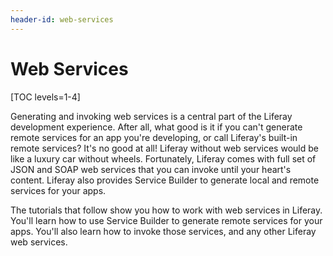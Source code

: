 ```yaml
---
header-id: web-services
---
```


# Web Services

[TOC levels=1-4]

Generating and invoking web services is a central part of the Liferay 
development experience. After all, what good is it if you can't generate remote 
services for an app you're developing, or call Liferay's built-in remote 
services? It's no good at all! Liferay without web services would be like a 
luxury car without wheels. Fortunately, Liferay comes with full set of JSON and 
SOAP web services that you can invoke until your heart's content. Liferay also 
provides Service Builder to generate local and remote services for your apps. 

The tutorials that follow show you how to work with web services in Liferay. 
You'll learn how to use Service Builder to generate remote services for your 
apps. You'll also learn how to invoke those services, and any other Liferay web 
services. 

